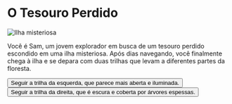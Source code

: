 <!DOCTYPE html>
<html lang="pt-br">
<head>
    <meta charset="UTF-8">
    <meta http-equiv="X-UA-Compatible" content="IE=edge">
    <meta name="viewport" content="width=device-width, initial-scale=1.0">
    <title>O Tesouro Perdido</title>
    <link rel="stylesheet" href="styles.css">
</head>
<body>
    <div id="game">
        <h1 id="title">O Tesouro Perdido</h1>
        <img id="scene-image" src="https://i.pinimg.com/originals/8e/39/54/8e395469b288061b0a26b759e1109bd9.png" alt="Ilha misteriosa">
        <p id="story">Você é Sam, um jovem explorador em busca de um tesouro perdido escondido em uma ilha misteriosa. Após dias navegando, você finalmente chega à ilha e se depara com duas trilhas que levam a diferentes partes da floresta.</p>
        <div id="choices">
            <button onclick="choose('A')">Seguir a trilha da esquerda, que parece mais aberta e iluminada.</button>
            <button onclick="choose('B')">Seguir a trilha da direita, que é escura e coberta por árvores espessas.</button>
        </div>
    </div>
    <script src="script.js"></script>
</body>
</html>

